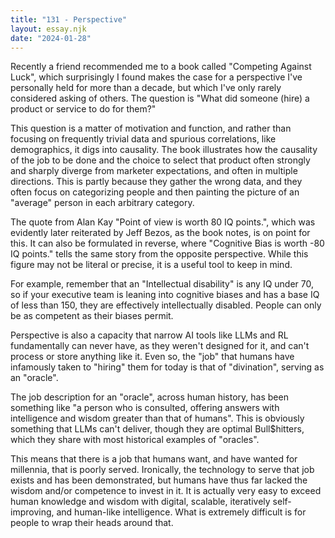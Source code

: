 ```yaml
---
title: "131 - Perspective"
layout: essay.njk
date: "2024-01-28"
---
```


Recently a friend recommended me to a book called "Competing Against Luck", which surprisingly I found makes the case for a perspective I've personally held for more than a decade, but which I've only rarely considered asking of others. The question is "What did someone (hire) a product or service to do for them?"

This question is a matter of motivation and function, and rather than focusing on frequently trivial data and spurious correlations, like demographics, it digs into causality. The book illustrates how the causality of the job to be done and the choice to select that product often strongly and sharply diverge from marketer expectations, and often in multiple directions. This is partly because they gather the wrong data, and they often focus on categorizing people and then painting the picture of an "average" person in each arbitrary category.

The quote from Alan Kay "Point of view is worth 80 IQ points.", which was evidently later reiterated by Jeff Bezos, as the book notes, is on point for this. It can also be formulated in reverse, where "Cognitive Bias is worth -80 IQ points." tells the same story from the opposite perspective. While this figure may not be literal or precise, it is a useful tool to keep in mind.

For example, remember that an "Intellectual disability" is any IQ under 70, so if your executive team is leaning into cognitive biases and has a base IQ of less than 150, they are effectively intellectually disabled. People can only be as competent as their biases permit.

Perspective is also a capacity that narrow AI tools like LLMs and RL fundamentally can never have, as they weren't designed for it, and can't process or store anything like it. Even so, the "job" that humans have infamously taken to "hiring" them for today is that of "divination", serving as an "oracle".

The job description for an "oracle", across human history, has been something like "a person who is consulted, offering answers with intelligence and wisdom greater than that of humans". This is obviously something that LLMs can't deliver, though they are optimal Bull$hitters, which they share with most historical examples of "oracles".

This means that there is a job that humans want, and have wanted for millennia, that is poorly served. Ironically, the technology to serve that job exists and has been demonstrated, but humans have thus far lacked the wisdom and/or competence to invest in it. It is actually very easy to exceed human knowledge and wisdom with digital, scalable, iteratively self-improving, and human-like intelligence. What is extremely difficult is for people to wrap their heads around that.